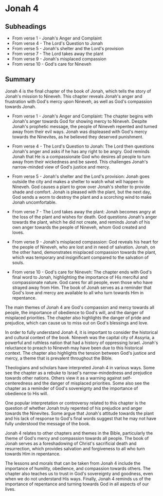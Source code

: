 # Jonah 4

## Subheadings

* From verse 1 - Jonah's Anger and Complaint
* From verse 4 - The Lord's Question to Jonah
* From verse 5 - Jonah's shelter and the Lord's provision
* From verse 7 - The Lord takes away the plant
* From verse 9 - Jonah's misplaced compassion
* From verse 10 - God's care for Nineveh

## Summary

Jonah 4 is the final chapter of the book of Jonah, which tells the story of Jonah's mission to Nineveh. This chapter reveals Jonah's anger and frustration with God's mercy upon Nineveh, as well as God's compassion towards Jonah.

* From verse 1 - Jonah's Anger and Complaint:
The chapter begins with Jonah's anger towards God for showing mercy to Nineveh. Despite Jonah's prophetic message, the people of Nineveh repented and turned away from their evil ways. Jonah was displeased with God's mercy towards the Ninevites, as he believed they deserved punishment.

* From verse 4 - The Lord's Question to Jonah:
The Lord then questions Jonah's anger and asks if he has any right to be angry. God reminds Jonah that He is a compassionate God who desires all people to turn away from their wickedness and be saved. This challenges Jonah's narrow-minded view of God's justice and mercy.

* From verse 5 - Jonah's shelter and the Lord's provision:
Jonah goes outside the city and makes a shelter to watch what will happen to Nineveh. God causes a plant to grow over Jonah's shelter to provide shade and comfort. Jonah is pleased with the plant, but the next day, God sends a worm to destroy the plant and a scorching wind to make Jonah uncomfortable.

* From verse 7 - The Lord takes away the plant:
Jonah becomes angry at the loss of the plant and wishes for death. God questions Jonah's anger towards the plant, which he did not create, and reminds Jonah of his own anger towards the people of Nineveh, whom God created and loves.

* From verse 9 - Jonah's misplaced compassion:
God reveals his heart for the people of Nineveh, who are lost and in need of salvation. Jonah, on the other hand, demonstrates misplaced compassion towards the plant, which was temporary and insignificant compared to the salvation of souls.

* From verse 10 - God's care for Nineveh:
The chapter ends with God's final word to Jonah, highlighting the importance of His merciful and compassionate nature. God cares for all people, even those who have strayed away from Him. The book of Jonah serves as a reminder that God's love and mercy are available to all who turn towards Him in repentance.

The main themes of Jonah 4 are God's compassion and mercy towards all people, the importance of obedience to God's will, and the danger of misplaced priorities. The chapter also highlights the danger of pride and prejudice, which can cause us to miss out on God's blessings and love.

In order to fully understand Jonah 4, it is important to consider the historical and cultural context of the book. Nineveh was the capital city of Assyria, a powerful and ruthless nation that had a history of oppressing Israel. Jonah's reluctance to preach to Nineveh may have been due to this historical context. The chapter also highlights the tension between God's justice and mercy, a theme that is prevalent throughout the Bible.

Theologians and scholars have interpreted Jonah 4 in various ways. Some see the chapter as a rebuke to Israel's narrow-mindedness and prejudice towards other nations. Others view it as a warning against self-centeredness and the danger of misplaced priorities. Some also see the chapter as a reminder of God's sovereignty and the importance of obedience to His will.

One popular interpretation or controversy related to this chapter is the question of whether Jonah truly repented of his prejudice and anger towards the Ninevites. Some argue that Jonah's attitude towards the plant and his lack of response to God's final words suggest that he may not have fully understood the message of the book.

Jonah 4 relates to other chapters and themes in the Bible, particularly the theme of God's mercy and compassion towards all people. The book of Jonah serves as a foreshadowing of Christ's sacrificial death and resurrection, which provides salvation and forgiveness to all who turn towards Him in repentance.

The lessons and morals that can be taken from Jonah 4 include the importance of humility, obedience, and compassion towards others. The chapter also teaches us to trust in God's sovereignty and goodness, even when we do not understand His ways. Finally, Jonah 4 reminds us of the importance of repentance and turning towards God in all aspects of our lives.